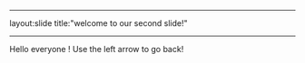 _ _ _
layout:slide
title:"welcome to our second slide!"
_ _ _
Hello everyone !
Use the left arrow to go back!

